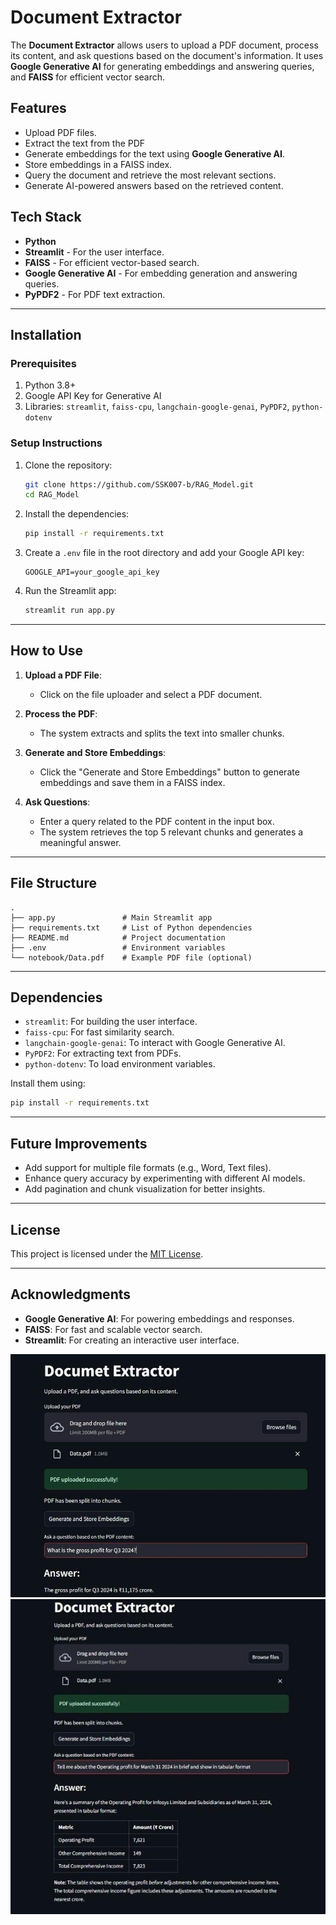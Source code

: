 # Document Extractor

The **Document Extractor** allows users to upload a PDF document, process its content, and ask questions based on the document's information. It uses **Google Generative AI** for generating embeddings and answering queries, and **FAISS** for efficient vector search.

## Features

- Upload PDF files.
- Extract the text from the PDF
- Generate embeddings for the text using **Google Generative AI**.
- Store embeddings in a FAISS index.
- Query the document and retrieve the most relevant sections.
- Generate AI-powered answers based on the retrieved content.

## Tech Stack

- **Python**
- **Streamlit** - For the user interface.
- **FAISS** - For efficient vector-based search.
- **Google Generative AI** - For embedding generation and answering queries.
- **PyPDF2** - For PDF text extraction.

---

## Installation

### Prerequisites

1. Python 3.8+
2. Google API Key for Generative AI
3. Libraries: `streamlit`, `faiss-cpu`, `langchain-google-genai`, `PyPDF2`, `python-dotenv`

### Setup Instructions

1. Clone the repository:
   ```bash
   git clone https://github.com/SSK007-b/RAG_Model.git
   cd RAG_Model
   ```

3. Install the dependencies:
   ```bash
   pip install -r requirements.txt
   ```

4. Create a `.env` file in the root directory and add your Google API key:
   ```
   GOOGLE_API=your_google_api_key
   ```

5. Run the Streamlit app:
   ```bash
   streamlit run app.py
   ```

---

## How to Use

1. **Upload a PDF File**:
   - Click on the file uploader and select a PDF document.

2. **Process the PDF**:
   - The system extracts and splits the text into smaller chunks.

3. **Generate and Store Embeddings**:
   - Click the "Generate and Store Embeddings" button to generate embeddings and save them in a FAISS index.

4. **Ask Questions**:
   - Enter a query related to the PDF content in the input box.
   - The system retrieves the top 5 relevant chunks and generates a meaningful answer.

---

## File Structure

```plaintext
.
├── app.py               # Main Streamlit app
├── requirements.txt     # List of Python dependencies
├── README.md            # Project documentation
├── .env                 # Environment variables
└── notebook/Data.pdf    # Example PDF file (optional)
```

---

## Dependencies

- `streamlit`: For building the user interface.
- `faiss-cpu`: For fast similarity search.
- `langchain-google-genai`: To interact with Google Generative AI.
- `PyPDF2`: For extracting text from PDFs.
- `python-dotenv`: To load environment variables.

Install them using:
```bash
pip install -r requirements.txt
```

---

## Future Improvements

- Add support for multiple file formats (e.g., Word, Text files).
- Enhance query accuracy by experimenting with different AI models.
- Add pagination and chunk visualization for better insights.

---

## License

This project is licensed under the [MIT License](LICENSE).

---

## Acknowledgments

- **Google Generative AI**: For powering embeddings and responses.
- **FAISS**: For fast and scalable vector search.
- **Streamlit**: For creating an interactive user interface.

![Upload PDF Screenshot](images\Image1.jpeg)
![Upload PDF Screenshot](images\Image2.jpeg)
